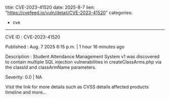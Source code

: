  
title: CVE-2023-41520
date: 2025-8-7
lien: "https://cvefeed.io/vuln/detail/CVE-2023-41520"
categories:
  - cve
---

CVE ID : CVE-2023-41520

Published :  Aug. 7
2025
6:15 p.m. | 1 hour
16 minutes ago

Description : Student Attendance Management System v1 was discovered to contain multiple SQL injection vulnerabilities in createClassArms.php via the classId and classArmName parameters.

Severity: 0.0 | NA

Visit the link for more details
such as CVSS details
affected products
timeline
and more...
